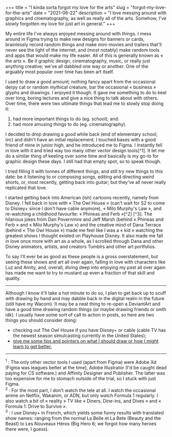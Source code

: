 +++
title = "I kinda sorta forgot my love for the arts"
slug = "forgot-my-love-for-the-arts"
date = "2021-06-22"
description = "I love messing around with graphics and cinematography, as well as really all of the arts. Somehow, I've slowly forgotten my love for just art in general."
+++

My entire life I've always enjoyed messing around with things. I mess around in Figma trying to make new designs for banners or cards, brainlessly record random things and make mini-movies and trailers that'll never see the light of the internet, and (most notably) make random tools and apps that would make my life easier. All of this is generally known as « the arts ». Be it graphic design, cinematography, music, or really just anything creative; we've all dabbled one way or another. One of the arguably most popular over time has been art itself.

I used to draw a good amount; nothing fancy apart from the occasional derpy cat or random mythical creature, bar the occasional « business » glyphs and drawings. I enjoyed it though. It gave me something to do to keel over long, boring lectures and give a nice thing to talk about with others. Over time, there were two ultimate things that lead me to slowly stop doing it:
1. had more important things to do (eg. school); and:
2. had more amusing things to do (eg. cinematography).

I decided to drop drawing a good while back (end of elementary school, iirc) and didn't have an initial replacement. I touched bases with a good friend of mine in junior high, and he introduced me to Figma. I instantly fell in love with it and tried way too many other vector design tools[^1]. It let me do a similar thing of keeling over some time and basically is my go-to for graphic design these days. I still had that empty spot, so to speak though.

I tried filling it with tonnes of different things, and still try new things to this date: be it listening to or composing songs, editing and directing weird shorts, or, most recently, getting back into guitar; but they've all never really replicated that love.

I started getting back into American (ish) cartoons recently, namely from Disney. I fell back in love with « The Owl House » (can't wait for S2 to come to Disney+ since I don't have cable anymore), « Milo Murphy's Law », and re-watching a childhood favourite: « Phineas and Ferb »[^2] [^3]. The hilarious jokes from Dan Povernmire and Jeff Marsh (behind « Phineas and Ferb » and « Milo Murphy's Law ») and the creative mind of Dana Terrace (behind « The Owl House ») made me feel like I was a « kid » watching the greatest shows I thought existed on Playhouse Disney. It also made me fall in love once more with art as a whole, as I scrolled through Dana and other Disney animators, artists, and creators Tumblrs and other art portfolios.

To say I'll ever be as good as these people is a gross overstatement, but seeing these shows and art all over again, falling in love with characters like Luz and Amity, and, overall, diving deep into enjoying my past all over again has made me want to try to mustard up even a fraction of that skill and quality.

---

Although I know it'll take a hot minute to do so, I plan to get back up to scuff with drawing by hand and may dabble back in the digital realm in the future (still have my Wacom). It may be a neat thing to re-open a DeviantArt and have a good time drawing random things (or maybe drawing friends or smth idk). I usually have some sort of call to action in posts, so here are two things you should consider doing:
- checking out The Owl House if you have Disney+ or cable (cable TV has the newest season simulcasting currently in the United States);
- [give me some tips and pointers on what I should draw or how I might learn to get better.](/contact)

---

<sup id="1">1</sup> : The only other vector tools I used (apart from Figma) were Adobe Xd (Figma was leagues better at the time), Adobe Illustrator (I'd be caught dead paying for CS software.) and Affinity Designer and Publisher. The latter was too expensive for me to stomach outside of the trial, so I stuck with just Figma.<br/>
<sup id="2">2</sup> : For the most part, I don't watch the tele at all. I watch the occasional anime on Netflix, Wakanim, or ADN, but only watch Formula 1 regularly. I also watch a bit of « reality » TV like « Diners, Dine-ins, and Dives » and « Formula 1: Drive to Survive ».<br/> 
<sup id="3">3</sup> : I use Disney+ in French, which yields some funny results with translated show names: ranging from the normal La Belle et La Bete (Beauty and the Beast) to Les Nouveaux Héros (Big Hero 6; we forgot how many heroes there were, I guess).
